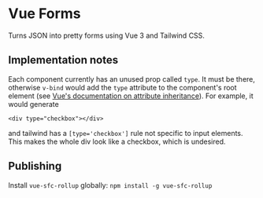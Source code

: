 # Vue Forms

Turns JSON into pretty forms using Vue 3 and Tailwind CSS.

## Implementation notes

Each component currently has an unused prop called `type`. It must be there, otherwise `v-bind` would add the `type` attribute to the component's root element (see [Vue's documentation on attribute inheritance](https://v3.vuejs.org/guide/component-attrs.html#attribute-inheritance)). For example, it would generate

```
<div type="checkbox"></div>
```

and tailwind has a `[type='checkbox']`  rule not specific to input elements. This makes the whole div look like a checkbox, which is undesired.

## Publishing

Install `vue-sfc-rollup` globally: `npm install -g vue-sfc-rollup`
